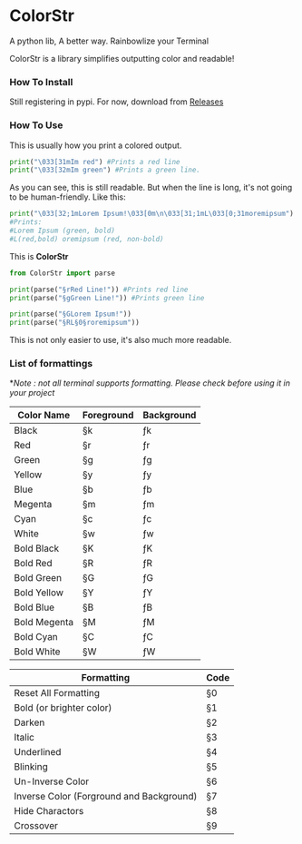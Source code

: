 # ColorStr
A python lib, A better way. 
Rainbowlize your Terminal

ColorStr is a library simplifies outputting color and readable!

### How To Install

Still registering in pypi.
For now, download from [Releases](mclt0568/ColorStr/releases)

### How To Use

This is usually how you print a colored output.
```python
print("\033[31mIm red") #Prints a red line
print("\033[32mIm green") #Prints a green line.
```
As you can see, this is still readable.
But when the line is long, it's not going to be human-friendly. Like this:
```python
print("\033[32;1mLorem Ipsum!\033[0m\n\033[31;1mL\033[0;31moremipsum")
#Prints:
#Lorem Ipsum (green, bold)
#L(red,bold) oremipsum (red, non-bold)
```

This is **ColorStr**

```python
from ColorStr import parse

print(parse("§rRed Line!")) #Prints red line
print(parse("§gGreen Line!")) #Prints green line

print(parse("§GLorem Ipsum!"))
print(parse("§RL§0§roremipsum"))
```
This is not only easier to use, it's also much more readable.

### List of formattings

**Note : not all terminal supports formatting. Please check before using it in your project* 

| Color Name   | Foreground | Background |
| ------------ | ---------- | ---------- |
| Black        | §k         | ƒk         |
| Red          | §r         | ƒr         |
| Green        | §g         | ƒg         |
| Yellow       | §y         | ƒy         |
| Blue         | §b         | ƒb         |
| Megenta      | §m         | ƒm         |
| Cyan         | §c         | ƒc         |
| White        | §w         | ƒw         |
| Bold Black   | §K         | ƒK         |
| Bold Red     | §R         | ƒR         |
| Bold Green   | §G         | ƒG         |
| Bold Yellow  | §Y         | ƒY         |
| Bold Blue    | §B         | ƒB         |
| Bold Megenta | §M         | ƒM         |
| Bold Cyan    | §C         | ƒC         |
| Bold White   | §W         | ƒW         |



| Formatting | Code |
| ---------- | ---- |
| Reset All Formatting       | §0  |
| Bold (or brighter color)      | §1  |
| Darken      | §2  |
| Italic      | §3  |
| Underlined      | §4  |
| Blinking      | §5  |
| Un-Inverse Color      | §6  |
| Inverse Color (Forground and Background)      | §7  |
| Hide Charactors      | §8  |
| Crossover      | §9  |
